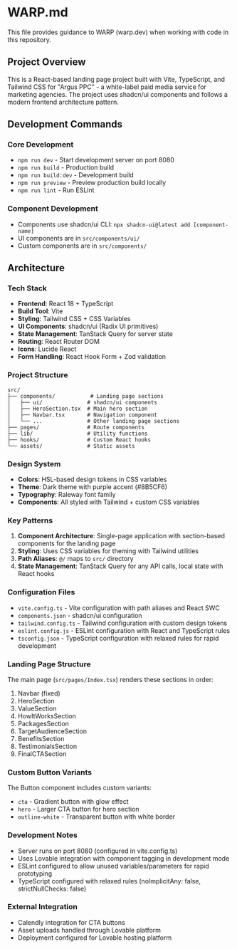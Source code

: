 # WARP.md

This file provides guidance to WARP (warp.dev) when working with code in this repository.

## Project Overview

This is a React-based landing page project built with Vite, TypeScript, and Tailwind CSS for "Argus PPC" - a white-label paid media service for marketing agencies. The project uses shadcn/ui components and follows a modern frontend architecture pattern.

## Development Commands

### Core Development
- `npm run dev` - Start development server on port 8080
- `npm run build` - Production build
- `npm run build:dev` - Development build
- `npm run preview` - Preview production build locally
- `npm run lint` - Run ESLint

### Component Development
- Components use shadcn/ui CLI: `npx shadcn-ui@latest add [component-name]`
- UI components are in `src/components/ui/`
- Custom components are in `src/components/`

## Architecture

### Tech Stack
- **Frontend**: React 18 + TypeScript
- **Build Tool**: Vite
- **Styling**: Tailwind CSS + CSS Variables
- **UI Components**: shadcn/ui (Radix UI primitives)
- **State Management**: TanStack Query for server state
- **Routing**: React Router DOM
- **Icons**: Lucide React
- **Form Handling**: React Hook Form + Zod validation

### Project Structure
```
src/
├── components/           # Landing page sections
│   ├── ui/              # shadcn/ui components
│   ├── HeroSection.tsx  # Main hero section
│   ├── Navbar.tsx       # Navigation component
│   └── ...              # Other landing page sections
├── pages/               # Route components
├── lib/                 # Utility functions
├── hooks/               # Custom React hooks
└── assets/              # Static assets
```

### Design System
- **Colors**: HSL-based design tokens in CSS variables
- **Theme**: Dark theme with purple accent (#8B5CF6)
- **Typography**: Raleway font family
- **Components**: All styled with Tailwind + custom CSS variables

### Key Patterns
1. **Component Architecture**: Single-page application with section-based components for the landing page
2. **Styling**: Uses CSS variables for theming with Tailwind utilities
3. **Path Aliases**: `@/` maps to `src/` directory
4. **State Management**: TanStack Query for any API calls, local state with React hooks

### Configuration Files
- `vite.config.ts` - Vite configuration with path aliases and React SWC
- `components.json` - shadcn/ui configuration
- `tailwind.config.ts` - Tailwind configuration with custom design tokens
- `eslint.config.js` - ESLint configuration with React and TypeScript rules
- `tsconfig.json` - TypeScript configuration with relaxed rules for rapid development

### Landing Page Structure
The main page (`src/pages/Index.tsx`) renders these sections in order:
1. Navbar (fixed)
2. HeroSection
3. ValueSection
4. HowItWorksSection
5. PackagesSection
6. TargetAudienceSection
7. BenefitsSection
8. TestimonialsSection
9. FinalCTASection

### Custom Button Variants
The Button component includes custom variants:
- `cta` - Gradient button with glow effect
- `hero` - Larger CTA button for hero section
- `outline-white` - Transparent button with white border

### Development Notes
- Server runs on port 8080 (configured in vite.config.ts)
- Uses Lovable integration with component tagging in development mode
- ESLint configured to allow unused variables/parameters for rapid prototyping
- TypeScript configured with relaxed rules (noImplicitAny: false, strictNullChecks: false)

### External Integration
- Calendly integration for CTA buttons
- Asset uploads handled through Lovable platform
- Deployment configured for Lovable hosting platform
